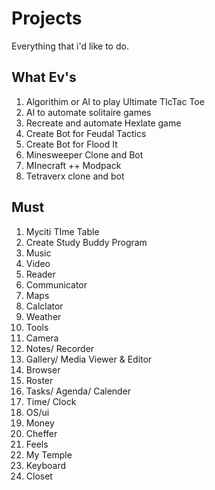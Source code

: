 # Projects
Everything that i'd like to do.

## What Ev's
1. Algorithim or AI to play Ultimate TIcTac Toe
2. AI to automate solitaire games
3. Recreate and automate Hexlate game
4. Create Bot for Feudal Tactics
5. Create Bot for Flood It
6. Minesweeper Clone and Bot
7. MInecraft ++ Modpack
8. Tetraverx clone and bot 

## Must
1. Myciti TIme Table
2. Create Study Buddy Program
3. Music
4. Video
5. Reader
6. Communicator
7. Maps
8. Calclator
9. Weather
10. Tools
11. Camera
12. Notes/ Recorder
13. Gallery/ Media Viewer & Editor
14. Browser
15. Roster
16. Tasks/ Agenda/ Calender
17. Time/ Clock
18. OS/ui
19. Money
20. Cheffer
21. Feels
22. My Temple
23. Keyboard
24. Closet

